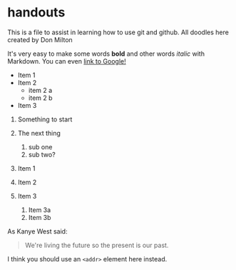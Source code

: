 # handouts
This is a file to assist in learning how to use git and github. 
All doodles here created by Don Milton


It's very easy to make some words **bold** and other words *italic* with Markdown. You can even [link to Google!](http://google.com)

* Item 1
* Item 2
  * item 2 a
  * item 2 b
* Item 3

1. Something to start
1. The next thing
    1. sub one
    1. sub two? 

1. Item 1
1. Item 2
1. Item 3
   1. Item 3a
   1. Item 3b


As Kanye West said:

> We're living the future so
> the present is our past.

I think you should use an
`<addr>` element here instead.
